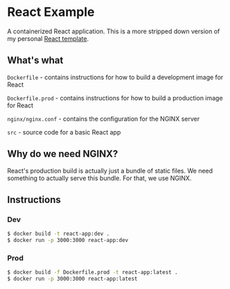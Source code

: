 # React Example

A containerized React application. This is a more stripped down version of my personal [React template](https://github.com/jackyzha0/template-react).

## What's what

`Dockerfile` - contains instructions for how to build a development image for React

`Dockerfile.prod` - contains instructions for how to build a production image for React

`nginx/nginx.conf` - contains the configuration for the NGINX server

`src` - source code for a basic React app

## Why do we need NGINX?

React's production build is actually just a bundle of static files. We need something to actually serve this bundle. For that, we use NGINX.

## Instructions

### Dev

```bash
$ docker build -t react-app:dev .
$ docker run -p 3000:3000 react-app:dev
```

### Prod

```bash
$ docker build -f Dockerfile.prod -t react-app:latest .
$ docker run -p 3000:3000 react-app:latest
```
